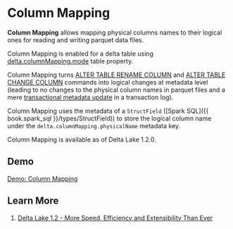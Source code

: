 # Column Mapping

**Column Mapping** allows mapping physical columns names to their logical ones for reading and writing parquet data files.

Column Mapping is enabled for a delta table using [delta.columnMapping.mode](../DeltaConfigs.md#COLUMN_MAPPING_MODE) table property.

Column Mapping turns [ALTER TABLE RENAME COLUMN](../commands/alter/AlterTableChangeColumnDeltaCommand.md) and [ALTER TABLE CHANGE COLUMN](../commands/alter/AlterTableChangeColumnDeltaCommand.md) commands into logical changes at metadata level (leading to no changes to the physical column names in parquet files and a mere [transactional metadata update](../commands/alter/AlterTableChangeColumnDeltaCommand.md#run-update) in a transaction log).

Column Mapping uses the metadata of a `StructField` ([Spark SQL]({{ book.spark_sql }}/types/StructField)) to  store the logical column name under the `delta.columnMapping.physicalName` metadata key.

Column Mapping is available as of Delta Lake 1.2.0.

## Demo

[Demo: Column Mapping](../demo/column-mapping.md)

## Learn More

1. [Delta Lake 1.2 - More Speed, Efficiency and Extensibility Than Ever](https://delta.io/blog/2022-05-05-delta-lake-1-2-released/)
